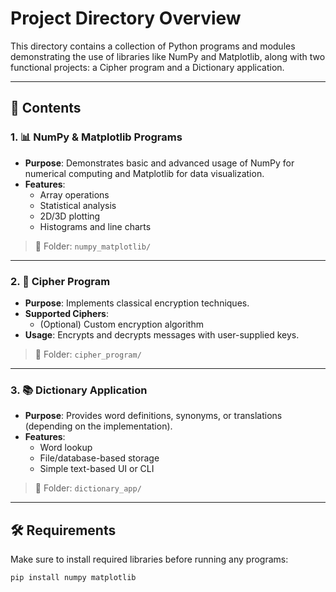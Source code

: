 # Project Directory Overview

This directory contains a collection of Python programs and modules demonstrating the use of libraries like NumPy and Matplotlib, along with two functional projects: a Cipher program and a Dictionary application.

---

## 📁 Contents

### 1. 📊 NumPy & Matplotlib Programs
- **Purpose**: Demonstrates basic and advanced usage of NumPy for numerical computing and Matplotlib for data visualization.
- **Features**:
  - Array operations
  - Statistical analysis
  - 2D/3D plotting
  - Histograms and line charts

> 📂 Folder: `numpy_matplotlib/`

---

### 2. 🔐 Cipher Program
- **Purpose**: Implements classical encryption techniques.
- **Supported Ciphers**:
  - (Optional) Custom encryption algorithm
- **Usage**: Encrypts and decrypts messages with user-supplied keys.

> 📂 Folder: `cipher_program/`

---

### 3. 📚 Dictionary Application
- **Purpose**: Provides word definitions, synonyms, or translations (depending on the implementation).
- **Features**:
  - Word lookup
  - File/database-based storage
  - Simple text-based UI or CLI

> 📂 Folder: `dictionary_app/`

---

## 🛠 Requirements

Make sure to install required libraries before running any programs:

```bash
pip install numpy matplotlib

